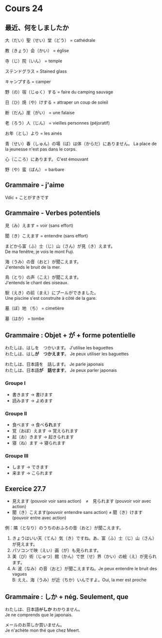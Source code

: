Cours 24
===========

最近、何をしましたか
-----------------


大（だい）聖（せい）堂（どう） = cathédrale

教（きょう）会（かい） = église

寺（じ）院（いん） = temple

ステンドグラス = Stained glass

キャンプする = camper

野（の）宿（じゅく）する = faire du camping sauvage

日（ひ）焼（や）けする = attraper un coup de soleil

断（だん）崖（がい） = une falaise

老（ろう）人（じん） = vieilles personnes (péjoratif)

お年（とし）より = les ainés

青（せい）春（しゅん）の場（ば）は体（からだ）にありません。 La place de la jeunesse n'est pas dans le corps.

心（こころ）にあります。 C'est émouvant

野（や）蛮（ばん） = barbare

Grammaire - j'aime
-------------

Vdic + ことがすきです

Grammaire - Verbes potentiels
-------------------------

見（み）えます = voir (sans effort)

聞（き）こえます = entendre (sans effort)

まどから富（ふ）士（じ）山（さん）が見（き）えます。     
De ma fenêtre, je vois le mont Fuji.

海（うみ）の音（おと）が聞こえます。  
J'entends le bruit de la mer.

鳥（とり）の声（こえ）が聞こえます。    
J'entends le chant des oiseaux.

駅（えき）の前（まえ）にプールができました。     
Une piscine s'est construite à côté de la gare.

墓（ぼ）地 （ち） = cimetière

墓（はか） = tombe

Grammaire : Objet + が + forme potentielle
-----------------------

わたしは、はしを　つかいます。 J'utilise les baguettes    
わたしは、はし**が**　**つかえます**。 Je peux utiliser les baguettes

わたしは、日本語を　話します。 Je parle japonais     
わたしは、日本語**が**　**話せます**。 Je peux parler japonais   

### Groupe I

* 書きます -> 書けます
* 読みます -> よめます

### Groupe II

* 食べます -> 食べ**られ**ます
* 覚（おぼ）えます -> 覚えられます
* 起（お）きます -> 起きられます
* 寝（ね）ます -> 寝られます

### Groupe III

* します -> できます
* 来ます -> こられます


Exercice 27.7
------------------

* 見えます (pouvoir voir sans action)　≠　見られます (pouvoir voir avec action)
* 聞（き）こえます(pouvoir entendre sans action) ≠ 聞（き）けます (pouvoir entre avec action)


例：隣（となり）のうちのおふろの音（おと）が聞こえます。

1. きょうはいい天（てん）気（き）ですね。あ、富（ふ）士（じ）山（さん）が見えます。
2. パソコンで映（えい）画（が）も見られます。
3. 美（び）術（じゅつ）館（かん）で世（せ）界（かい）の絵（え）が見られます。
4. A: 波（なみ）の音（おと）が聞こえますね。Je peux entendre le bruit des vagues   
B: ええ、海（うみ）が近（ちか）いんですよ。Oui, la mer est proche

Grammaire : しか + nég. Seulement, que
------------------------

わたしは、日本語<strike>が</strike>**しか** わかりません。     
Je ne comprends que le japonais.

メールのお茶しか買いません。    
Je n'achète mon thé que chez Meert.


















